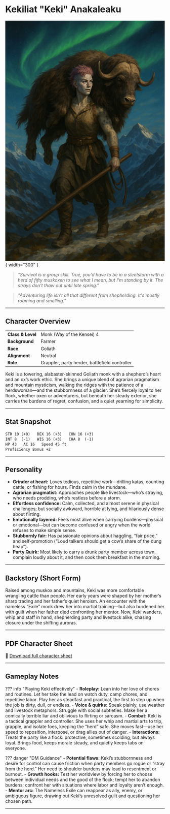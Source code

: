 # Kekiliat "Keki" Anakaleaku

![Kekiliat "Keki" Anakaleaku](assets/kekiliat-anakaleaku.png){ width="300" }

> *"Survival is a group skill. True, you'd have to be in a sleetstorm with a herd of fifty muskoxen to see what I mean, but I'm standing by it. The strays don't thaw out until late spring."*

> *"Adventuring life isn't all that different from shepherding. It's mostly roaming and smelling."*
---

## Character Overview

|                   |                                         |
| ----------------- | --------------------------------------- |
| **Class & Level** | Monk (Way of the Kensei) 4              |
| **Background**    | Farmer                                  |
| **Race**          | Goliath                                 |
| **Alignment**     | Neutral                                 |
| **Role**          | Grappler, party herder, battlefield controller |

Keki is a towering, alabaster-skinned Goliath monk with a shepherd’s heart and an ox’s work ethic. She brings a unique blend of agrarian pragmatism and mountain mysticism, walking the ridges with the patience of a herdswoman—and the stubbornness of a glacier. She’s fiercely loyal to her flock, whether oxen or adventurers, but beneath her steady exterior, she carries the burdens of regret, confusion, and a quiet yearning for simplicity.

---

## Stat Snapshot

    STR 10 (+0)   DEX 16 (+3)   CON 16 (+3)
    INT 8  (-1)   WIS 16 (+3)   CHA 8  (-1)
    HP 43   AC 16   Speed 45 ft
    Proficiency Bonus +2

---

## Personality

* **Grinder at heart:** Loves tedious, repetitive work—drilling katas, counting cattle, or fishing for hours. Finds calm in the mundane.
* **Agrarian pragmatist:** Approaches people like livestock—who’s straying, who needs prodding, who’s restless before a storm.
* **Effortless confidence:** Calm, collected, and almost serene in physical challenges; but socially awkward, horrible at lying, and hilariously dense about flirting.
* **Emotionally layered:** Feels most alive when carrying burdens—physical or emotional—but can become confused or angry when the world refuses to make simple sense.
* **Stubbornly fair:** Has passionate opinions about haggling, “fair price,” and self-promotion (“Loud talkers should get a cow’s share of the dung heap”).
* **Party Quirk:** Most likely to carry a drunk party member across town, complain loudly about it, and then cook them breakfast in the morning.

---

## Backstory (Short Form)

Raised among muskox and mountains, Keki was more comfortable wrangling cattle than people. Her early years were shaped by her mother’s sharp trading and her father’s quiet heroism. An encounter with the nameless “Exile” monk drew her into martial training—but also burdened her with guilt when her father died confronting her mentor. Now, Keki wanders, whip and staff in hand, shepherding party and livestock alike, chasing closure under the shifting auroras.

---

## PDF Character Sheet

📄 [Download full character sheet](assets/kekiliat-anakaleaku.pdf)

---

## Gameplay Notes

??? info "Playing Keki effectively"
    - **Roleplay:** Lean into her love of chores and routines. Let her take the lead on watch duty, camp chores, and repetitive labor. Play her as steadfast and practical, the first to step up when the job is dirty, dull, or endless.
    - **Voice & quirks:** Speak plainly, use weather and livestock metaphors. Struggle with social subtleties. Make her a comically terrible liar and oblivious to flirting or sarcasm.
    - **Combat:** Keki is a tactical grappler and controller. She uses her whip and martial arts to trip, grapple, and isolate foes, keeping the “herd” safe. She moves fast—use her speed to reposition, interpose, or drag allies out of danger.
    - **Interactions:** Treats the party like a flock: protective, sometimes scolding, but always loyal. Brings food, keeps morale steady, and quietly keeps tabs on everyone.

??? danger "DM Guidance"
    - **Potential flaws:** Keki’s stubbornness and desire for control can cause friction when party members go rogue or “stray from the herd.” Her need to shoulder burdens may lead to resentment or burnout.
    - **Growth hooks:** Test her worldview by forcing her to choose between individual needs and the good of the flock; tempt her to abandon burdens; confront her with situations where labor and loyalty aren’t enough.
    - **Mentor arc:** The Nameless Exile can reappear as ally, enemy, or ambiguous figure, drawing out Keki’s unresolved guilt and questioning her chosen path.

---

